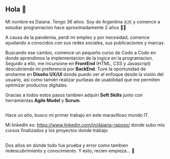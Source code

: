 ## Hola :wave:

Mi nombre es Daiana. Tengo 36 años. Soy de Argentina :argentina: y comence a estudiar programacion hace aproximadamente 2 años :woman_technologist:

A causa de la pandemia, perdi mi empleo y por necesidad, comence ayudando a conocidos con sus redes sociales, sus publicaciones y marcas.

Buscando ese cambio, comence un pequeño curso de Codo a Codo en donde aprendimos la implementacion de la logica en la programacion. Seguido a ello, me incursione en **FrontEnd** (HTML, CSS y Javascript) descubriendo mi preferencia por **BackEnd**. Tuve la oportunidad de anotarme en **Diseño UX/UI** donde puedo ver el enfoque desde la visión del usuario, así como tamién realizar purbeas de usabilidad que me permiten optimizar productos digitales.

Gracias a todos estos pasos tambien adquiri **Soft Skills** junto con herramientas **Agile Model** y **Scrum**. 

## 

Hace un año, busco mi primer trabajo en este maravilloso mundo IT. 

Mi linkedIn es: https://www.linkedin.com/in/daiana-raposo/ donde subo mis cursos finalizados y los proyectos donde trabajo

##

Dos años en donde todo fue prueba y error como tambien redescubrimiento y conocimiento. Y esto, recien empieza... :muscle:



